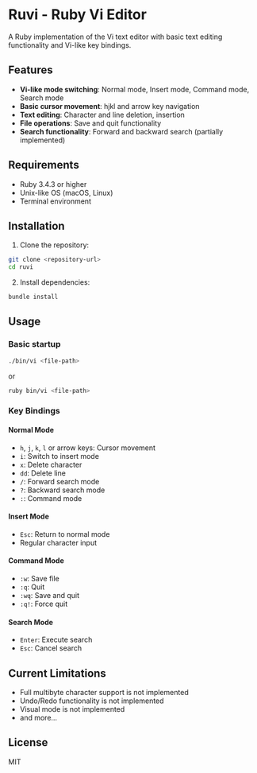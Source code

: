 # Ruvi - Ruby Vi Editor

A Ruby implementation of the Vi text editor with basic text editing functionality and Vi-like key bindings.

## Features

- **Vi-like mode switching**: Normal mode, Insert mode, Command mode, Search mode
- **Basic cursor movement**: hjkl and arrow key navigation
- **Text editing**: Character and line deletion, insertion
- **File operations**: Save and quit functionality
- **Search functionality**: Forward and backward search (partially implemented)

## Requirements

- Ruby 3.4.3 or higher
- Unix-like OS (macOS, Linux)
- Terminal environment

## Installation

1. Clone the repository:
```bash
git clone <repository-url>
cd ruvi
```

2. Install dependencies:
```bash
bundle install
```

## Usage

### Basic startup

```bash
./bin/vi <file-path>
```

or

```bash
ruby bin/vi <file-path>
```

### Key Bindings

#### Normal Mode
- `h`, `j`, `k`, `l` or arrow keys: Cursor movement
- `i`: Switch to insert mode
- `x`: Delete character
- `dd`: Delete line
- `/`: Forward search mode
- `?`: Backward search mode
- `:`: Command mode

#### Insert Mode
- `Esc`: Return to normal mode
- Regular character input

#### Command Mode
- `:w`: Save file
- `:q`: Quit
- `:wq`: Save and quit
- `:q!`: Force quit

#### Search Mode
- `Enter`: Execute search
- `Esc`: Cancel search

## Current Limitations

- Full multibyte character support is not implemented
- Undo/Redo functionality is not implemented
- Visual mode is not implemented
- and more...

## License

MIT

